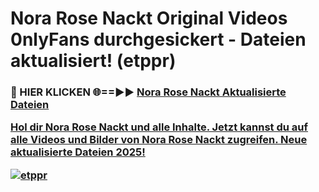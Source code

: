 # Nora Rose Nackt Original Videos 0nlyFans durchgesickert - Dateien aktualisiert! (etppr)

<h3>🔴 HIER KLICKEN 🌐==►► <a href="https://tinyurl.com/h6vf6nb8" rel="nofollow">Nora Rose Nackt Aktualisierte Dateien

Hol dir Nora Rose Nackt und alle Inhalte. Jetzt kannst du auf alle Videos und Bilder von Nora Rose Nackt zugreifen. Neue aktualisierte Dateien 2025!

[![etppr](https://i.imgur.com/sD4kR3V.gif)](https://tinyurl.com/h6vf6nb8)
